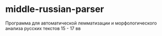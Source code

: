 # middle-russian-parser
Программа для автоматической лемматизации и морфологического анализа русских текстов 15 - 17 вв
